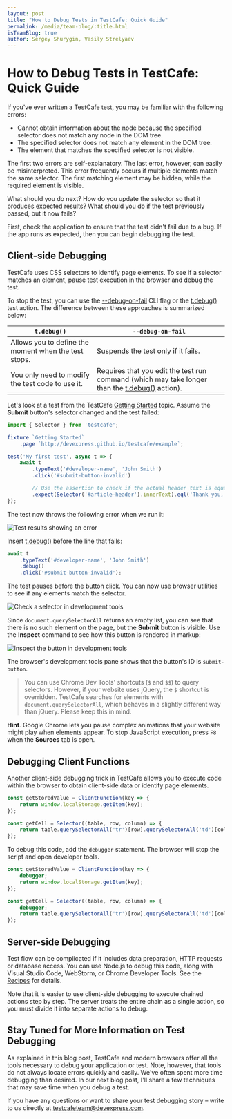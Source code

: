 ```yaml
---
layout: post
title: "How to Debug Tests in TestCafe: Quick Guide"
permalink: /media/team-blog/:title.html
isTeamBlog: true
author: Sergey Shurygin, Vasily Strelyaev
---
```

# How to Debug Tests in TestCafe: Quick Guide

If you've ever written a TestCafe test, you may be familiar with the following errors:

* Cannot obtain information about the node because the specified selector does not match any node in the DOM tree.
* The specified selector does not match any element in the DOM tree.
* The element that matches the specified selector is not visible.

The first two errors are self-explanatory. The last error, however, can easily be misinterpreted. This error frequently occurs if multiple elements match the same selector. The first matching element may be hidden, while the required element is visible.

What should you do next? How do you update the selector so that it produces expected results? What should you do if the test previously passed, but it now fails?

<!--more-->

First, check the application to ensure that the test didn't fail due to a bug. If the app runs as expected, then you can begin debugging the test.

## Client-side Debugging

TestCafe uses CSS selectors to identify page elements. To see if a selector matches an element, pause test execution in the browser and debug the test.

To stop the test, you can use the [--debug-on-fail](../../documentation/reference/command-line-interface.md#--debug-on-fail) CLI flag or the [t.debug()](../../documentation/reference/test-api/testcontroller/debug.md) test action. The difference between these approaches is summarized below:

`t.debug()` | `--debug-on-fail`
----------- | -------------------
Allows you to define the moment when the test stops. | Suspends the test only if it fails.
You only need to modify the test code to use it. | Requires that you edit the test run command (which may take longer than the [t.debug()](../../documentation/reference/test-api/testcontroller/debug.md) action).

Let's look at a test from the TestCafe [Getting Started](../../documentation/getting-started/README.md) topic. Assume the **Submit** button's selector changed and the test failed:

```js
import { Selector } from 'testcafe';

fixture `Getting Started`
    .page `http://devexpress.github.io/testcafe/example`;

test('My first test', async t => {
    await t
        .typeText('#developer-name', 'John Smith')
        .click('#submit-button-invalid')

        // Use the assertion to check if the actual header text is equal to the expected one
        .expect(Selector('#article-header').innerText).eql('Thank you, John Smith!');
});
```

The test now throws the following error when we run it:

<img srcset="/testcafe/images/blog/2020-5-25-test-results.png,
            /testcafe/images/blog/2020-5-25-test-results@2x.png 2x"
        src="/testcafe/images/blog/2020-5-25-test-results.png"
        alt="Test results showing an error"/>

Insert [t.debug()](../../documentation/reference/test-api/testcontroller/debug.md) before the line that fails:

```js
await t
    .typeText('#developer-name', 'John Smith')
    .debug()
    .click('#submit-button-invalid');
```

The test pauses before the button click. You can now use browser utilities to see if any elements match the selector.

<img srcset="/testcafe/images/blog/2020-5-25-dev-tools.png,
            /testcafe/images/blog/2020-5-25-dev-tools@2x.png 2x"
        src="/testcafe/images/blog/2020-5-25-dev-tools.png"
        alt="Check a selector in development tools"/>

Since `document.querySelectorAll` returns an empty list, you can see that there is no such element on the page, but the **Submit** button is visible. Use the **Inspect** command to see how this button is rendered in markup:

<img srcset="/testcafe/images/blog/2020-5-25-inspect,
            /testcafe/images/blog/2020-5-25-inspect@2x.png 2x"
        src="/testcafe/images/blog/2020-5-25-inspect.png"
        alt="Inspect the button in development tools"/>

The browser's development tools pane shows that the button's ID is `submit-button`.

> You can use Chrome Dev Tools' shortcuts (`$` and `$$`) to query selectors. However, if your website uses jQuery, the `$` shortcut is overridden. TestCafe searches for elements with `document.querySelectorAll`, which behaves in a slightly different way than jQuery. Please keep this in mind.

**Hint**. Google Chrome lets you pause complex animations that your website might play when elements appear. To stop JavaScript execution, press `F8` when the **Sources** tab is open.

## Debugging Client Functions

Another client-side debugging trick in TestCafe allows you to execute code within the browser to obtain client-side data or identify page elements.

```js
const getStoredValue = ClientFunction(key => {
    return window.localStorage.getItem(key);
});

const getCell = Selector((table, row, column) => {
    return table.querySelectorAll('tr')[row].querySelectorAll('td')[column];
});
```

To debug this code, add the `debugger` statement. The browser will stop the script and open developer tools.

```js
const getStoredValue = ClientFunction(key => {
    debugger;
    return window.localStorage.getItem(key);
});

const getCell = Selector((table, row, column) => {
    debugger;
    return table.querySelectorAll('tr')[row].querySelectorAll('td')[column];
});
```

## Server-side Debugging

Test flow can be complicated if it includes data preparation, HTTP requests or database access. You can use Node.js to debug this code, along with Visual Studio Code, WebStorm, or Chrome Developer Tools. See the [Recipes](../../documentation/recipes/README.md) for details.

Note that it is easier to use client-side debugging to execute chained actions step by step. The server treats the entire chain as a single action, so you must divide it into separate actions to debug.

## Stay Tuned for More Information on Test Debugging

As explained in this blog post, TestCafe and modern browsers offer all the tools necessary to debug your application or test. Note, however, that tools do not always locate errors quickly and easily. We've often spent more time debugging than desired. In our next blog post, I'll share a few techniques that may save time when you debug a test.

If you have any questions or want to share your test debugging story – write to us directly at [testcafeteam@devexpress.com](mailto:testcafeteam@devexpress.com).
